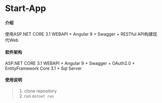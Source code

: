 # Start-App

#### 介绍
使用ASP.NET CORE 3.1 WEBAPI + Angular 9 + Swagger + RESTful API构建现代Web

#### 软件架构
ASP.NET CORE 3.1 WEBAPI + Angular 9 + Swagger + OAuth2.0 + EntityFramework Core 3.1 + Sql Server

#### 使用说明

> 1.  clone repository
> 2.  run `dotnet run`


